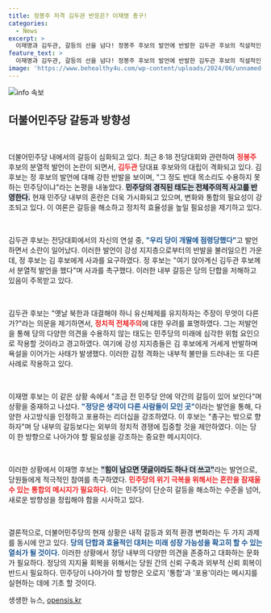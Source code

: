```yaml
---
title: 정봉주 저격 김두관 반응은? 이재명 총구!
categories:
  - News
excerpt: >
  이재명과 김두관, 갈등의 선을 넘다! 정봉주 후보의 발언에 반발한 김두관 후보의 직설적인 발언이 당내 분위기를 핫하게 달구고 있다. 민주당의 분열과 통합을 둘러싼 긴장감을 복기하며, 대격돌의 전주곡이 울린다.
feature_text: >
  이재명과 김두관, 갈등의 선을 넘다! 정봉주 후보의 발언에 반발한 김두관 후보의 직설적인 발언이 당내 분위기를 핫하게 달구고 있다. 민주당의 분열과 통합을 둘러싼 긴장감을 복기하며, 대격돌의 전주곡이 울린다.
image: 'https://www.behealthy4u.com/wp-content/uploads/2024/06/unnamed-file.png'
---
```


<p><img src="https://www.behealthy4u.com/wp-content/uploads/2024/06/unnamed-file.png" alt="info 속보" /></p>

<h2 data-ke-size="size26">더불어민주당 갈등과 방향성</h2>

<p data-ke-size="size16">&nbsp;</p>

<p>더불어민주당 내에서의 갈등이 심화되고 있다. 최근 8·18 전당대회와 관련하여 <b><span style="color: #ee2323;">정봉주</span></b> 후보의 분열적 발언이 논란이 되면서, <b><span style="color: #ee2323;">김두관</span></b> 당대표 후보와의 대립이 격화되고 있다. 김 후보는 정 후보의 발언에 대해 강한 반발을 보이며, "그 정도 반대 목소리도 수용하지 못하는 민주당이냐"라는 논평을 내놓았다. <b><span style="background-color: #21538527;">민주당의 경직된 태도는 전체주의적 사고를 반영한다.</span></b> 현재 민주당 내부의 혼란은 더욱 가시화되고 있으며, 변화와 통합의 필요성이 강조되고 있다. 이 여론은 갈등을 해소하고 정치적 효율성을 높일 필요성을 제기하고 있다.</p>

<p data-ke-size="size16">&nbsp;</p>

<p>김두관 후보는 전당대회에서의 자신의 연설 중, <b><span style="color: #1a5490;">"우리 당이 개딸에 점령당했다"</span></b>고 발언하면서 소란이 일어났다. 이러한 발언이 강성 지지층으로부터의 반발을 불러일으킨 가운데, 정 후보는 김 후보에게 사과를 요구하였다. 정 후보는 "여기 앉아계신 김두관 후보께서 분열적 발언을 했다"며 사과를 촉구했다. 이러한 내부 갈등은 당의 단합을 저해하고 있음이 주목받고 있다.</p>

<p data-ke-size="size16">&nbsp;</p>

<p>김두관 후보는 "옛날 북한과 대결해야 하니 유신체제를 유지하자는 주장이 무엇이 다른가?"라는 의문을 제기하면서, <b><span style="color: #ee2323;">정치적 전체주의</span></b>에 대한 우려를 표명하였다. 그는 저발언을 통해 당의 다양한 의견을 수용하지 않는 태도는 민주당의 미래에 심각한 위험 요인으로 작용할 것이라고 경고하였다. 여기에 강성 지지층들은 김 후보에게 거세게 반발하며 욕설을 이어가는 사태가 발생했다. 이러한 감정 격화는 내부적 불만을 드러내는 또 다른 사례로 작용하고 있다.</p>

<p data-ke-size="size16">&nbsp;</p>

<p>이재명 후보는 이 같은 상황 속에서 "조금 전 민주당 안에 약간의 갈등이 있어 보인다"며 상황을 중재하고 나섰다. <b><span style="color: #1a5490;">"정당은 생각이 다른 사람들이 모인 곳"</span></b>이라는 발언을 통해, 다양한 사고방식을 인정하고 포용하는 리더십을 강조하였다. 이 후보는 "총구는 밖으로 향하자"며 당 내부의 갈등보다는 외부의 정치적 경쟁에 집중할 것을 제안하였다. 이는 당이 한 방향으로 나아가야 할 필요성을 강조하는 중요한 메시지이다.</p>

<p data-ke-size="size16">&nbsp;</p>

<p>이러한 상황에서 이재명 후보는 <b><span style="background-color: #21538527;">"힘이 남으면 댓글이라도 하나 더 쓰고"</span></b>라는 발언으로, 당원들에게 적극적인 참여를 촉구하였다. <b><span style="color: #ee2323;">민주당의 위기 극복을 위해서는 혼란을 잠재울 수 있는 통합의 메시지가 필요하다.</span></b> 이는 민주당이 단순히 갈등을 해소하는 수준을 넘어, 새로운 방향성을 정립해야 함을 시사하고 있다.</p>

<p data-ke-size="size16">&nbsp;</p>

<p>결론적으로, 더불어민주당의 현재 상황은 내적 갈등과 외적 환경 변화라는 두 가지 과제를 동시에 안고 있다. <b><span style="color: #1a5490;">당의 단합과 효율적인 대처는 미래 성장 가능성을 확고히 할 수 있는 열쇠가 될 것이다.</span></b> 이러한 상황에서 정당 내부의 다양한 의견을 존중하고 대화하는 문화가 필요하다. 정당의 지지율 회복을 위해서는 당원 간의 신뢰 구축과 외부적 신뢰 회복이 반드시 필요하다. 민주당이 나아가야 할 방향은 오로지 '통합'과 '포용'이라는 메시지를 실현하는 데에 기초 할 것이다.</p>
생생한 뉴스, <a href="https://opensis.kr" rel="dofollow">opensis.kr</a>


